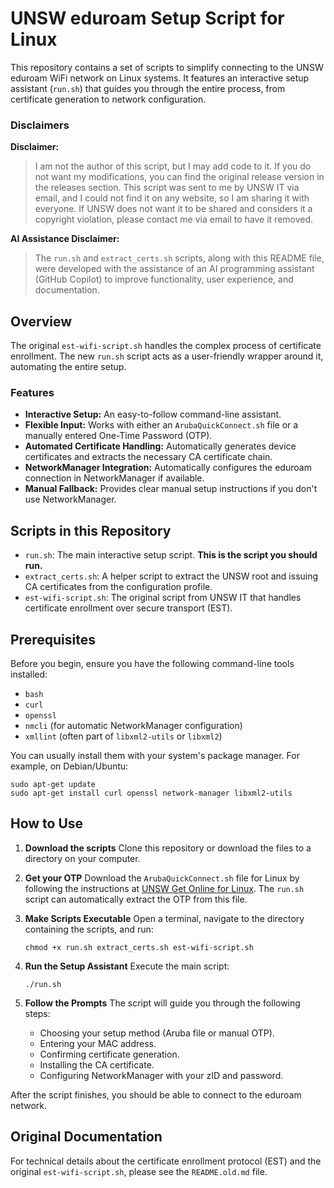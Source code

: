 # UNSW eduroam Setup Script for Linux

This repository contains a set of scripts to simplify connecting to the UNSW eduroam WiFi network on Linux systems. It features an interactive setup assistant (`run.sh`) that guides you through the entire process, from certificate generation to network configuration.

### Disclaimers

**Disclaimer:**
> I am not the author of this script, but I may add code to it. If you do not want my modifications, you can find the original release version in the releases section. This script was sent to me by UNSW IT via email, and I could not find it on any website, so I am sharing it with everyone. If UNSW does not want it to be shared and considers it a copyright violation, please contact me via email to have it removed.

**AI Assistance Disclaimer:**
> The `run.sh` and `extract_certs.sh` scripts, along with this README file, were developed with the assistance of an AI programming assistant (GitHub Copilot) to improve functionality, user experience, and documentation.

## Overview

The original `est-wifi-script.sh` handles the complex process of certificate enrollment. The new `run.sh` script acts as a user-friendly wrapper around it, automating the entire setup.

### Features

- **Interactive Setup:** An easy-to-follow command-line assistant.
- **Flexible Input:** Works with either an `ArubaQuickConnect.sh` file or a manually entered One-Time Password (OTP).
- **Automated Certificate Handling:** Automatically generates device certificates and extracts the necessary CA certificate chain.
- **NetworkManager Integration:** Automatically configures the eduroam connection in NetworkManager if available.
- **Manual Fallback:** Provides clear manual setup instructions if you don't use NetworkManager.

## Scripts in this Repository

- `run.sh`: The main interactive setup script. **This is the script you should run.**
- `extract_certs.sh`: A helper script to extract the UNSW root and issuing CA certificates from the configuration profile.
- `est-wifi-script.sh`: The original script from UNSW IT that handles certificate enrollment over secure transport (EST).

## Prerequisites

Before you begin, ensure you have the following command-line tools installed:
- `bash`
- `curl`
- `openssl`
- `nmcli` (for automatic NetworkManager configuration)
- `xmllint` (often part of `libxml2-utils` or `libxml2`)

You can usually install them with your system's package manager. For example, on Debian/Ubuntu:
```shell
sudo apt-get update
sudo apt-get install curl openssl network-manager libxml2-utils
```

## How to Use

1.  **Download the scripts**
    Clone this repository or download the files to a directory on your computer.

2.  **Get your OTP**
    Download the `ArubaQuickConnect.sh` file for Linux by following the instructions at [UNSW Get Online for Linux](https://www.unsw.edu.au/get-online/standard-unsw-linux-device). The `run.sh` script can automatically extract the OTP from this file.

3.  **Make Scripts Executable**
    Open a terminal, navigate to the directory containing the scripts, and run:
    ```shell
    chmod +x run.sh extract_certs.sh est-wifi-script.sh
    ```

4.  **Run the Setup Assistant**
    Execute the main script:
    ```shell
    ./run.sh
    ```

5.  **Follow the Prompts**
    The script will guide you through the following steps:
    - Choosing your setup method (Aruba file or manual OTP).
    - Entering your MAC address.
    - Confirming certificate generation.
    - Installing the CA certificate.
    - Configuring NetworkManager with your zID and password.

After the script finishes, you should be able to connect to the eduroam network.

## Original Documentation

For technical details about the certificate enrollment protocol (EST) and the original `est-wifi-script.sh`, please see the `README.old.md` file.
